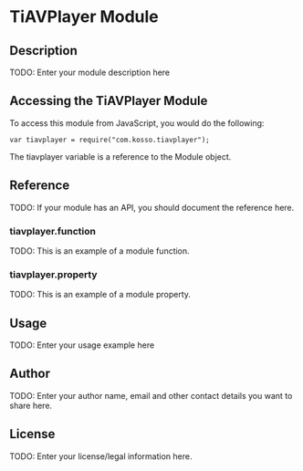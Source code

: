 # TiAVPlayer Module

## Description

TODO: Enter your module description here

## Accessing the TiAVPlayer Module

To access this module from JavaScript, you would do the following:

    var tiavplayer = require("com.kosso.tiavplayer");

The tiavplayer variable is a reference to the Module object.

## Reference

TODO: If your module has an API, you should document
the reference here.

### tiavplayer.function

TODO: This is an example of a module function.

### tiavplayer.property

TODO: This is an example of a module property.

## Usage

TODO: Enter your usage example here

## Author

TODO: Enter your author name, email and other contact
details you want to share here.

## License

TODO: Enter your license/legal information here.
